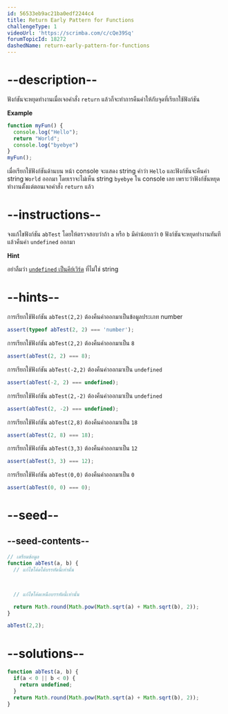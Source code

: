 ```yaml
---
id: 56533eb9ac21ba0edf2244c4
title: Return Early Pattern for Functions
challengeType: 1
videoUrl: 'https://scrimba.com/c/cQe39Sq'
forumTopicId: 18272
dashedName: return-early-pattern-for-functions
---
```


# --description--

ฟังก์ชันจะหยุดทำงานเมื่อเจอคำสั่ง `return` แล้วก็จะทำการคืนค่าให้กับจุดที่เรียกใช้ฟังก์ชัน

**Example**

```js
function myFun() {
  console.log("Hello");
  return "World";
  console.log("byebye")
}
myFun();
```

เมื่อเรียกใช้ฟังก์ชันด้านบน หน้า console จะแสดง string คำว่า `Hello` และฟังก์ชันจะคืนค่า string `World` ออกมา โดยเราจะไม่เห็น string `byebye` ใน console เลย เพราะว่าฟังก์ชันหยุดทำงานตั้งแต่ตอนเจอคำสั่ง `return` แล้ว



# --instructions--

จงแก้ไขฟังก์ชัน `abTest` โดยให้ตรวจสอบว่าถ้า `a` หรือ `b` มีค่าน้อยกว่า `0` ฟังก์ชันจะหยุดทำงานทันทีแล้วคืนค่า `undefined` ออกมา

**Hint**  

อย่าลืมว่า [`undefined` เป็นคีย์เวิร์ด](https://www.freecodecamp.org/learn/javascript-algorithms-and-data-structures/basic-javascript/understanding-uninitialized-variables) ที่ไม่ใช่ string

# --hints--

การเรียกใช้ฟังก์ชัน `abTest(2,2)` ต้องคืนค่าออกมาเป็นข้อมูลประเภท number


```js
assert(typeof abTest(2, 2) === 'number');
```

การเรียกใช้ฟังก์ชัน `abTest(2,2)` ต้องคืนค่าออกมาเป็น `8`

```js
assert(abTest(2, 2) === 8);
```

การเรียกใช้ฟังก์ชัน `abTest(-2,2)` ต้องคืนค่าออกมาเป็น `undefined`

```js
assert(abTest(-2, 2) === undefined);
```

การเรียกใช้ฟังก์ชัน `abTest(2,-2)` ต้องคืนค่าออกมาเป็น `undefined`

```js
assert(abTest(2, -2) === undefined);
```

การเรียกใช้ฟังก์ชัน `abTest(2,8)` ต้องคืนค่าออกมาเป็น `18`

```js
assert(abTest(2, 8) === 18);
```

การเรียกใช้ฟังก์ชัน `abTest(3,3)` ต้องคืนค่าออกมาเป็น `12`

```js
assert(abTest(3, 3) === 12);
```

การเรียกใช้ฟังก์ชัน `abTest(0,0)` ต้องคืนค่าออกมาเป็น `0`

```js
assert(abTest(0, 0) === 0);
```

# --seed--

## --seed-contents--

```js
// เตรียมข้อมูล
function abTest(a, b) {
  // แก้ไขโค้ดใต้บรรทัดนี้เท่านั้น



  // แก้ไขโค้ดเหนือบรรทัดนี้เท่านั้น

  return Math.round(Math.pow(Math.sqrt(a) + Math.sqrt(b), 2));
}

abTest(2,2);
```

# --solutions--

```js
function abTest(a, b) {
  if(a < 0 || b < 0) {
    return undefined;
  }
  return Math.round(Math.pow(Math.sqrt(a) + Math.sqrt(b), 2));
}
```
